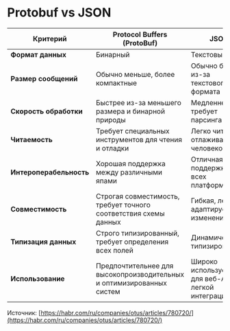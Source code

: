 # Protobuf vs JSON

| Критерий                | Protocol Buffers (ProtoBuf)                                           | JSON                                                |
| ----------------------- | --------------------------------------------------------------------- | --------------------------------------------------- |
| **Формат данных**       | Бинарный                                                              | Текстовый                                           |
| **Размер сообщений**    | Обычно меньше, более компактные                                       | Обычно больше из-за текстового формата              |
| **Скорость обработки**  | Быстрее из-за меньшего размера и бинарной природы                     | Медленнее, требует парсинга текста                  |
| **Читаемость**          | Требует специальных инструментов для чтения и отладки                 | Легко читаем и отлаживаем человеком                 |
| **Интероперабельность** | Хорошая поддержка между различными япами                              | Отличная поддержка на всех платформах               |
| **Совместимость**       | Строгая совместимость, требует точного соответствия схемы данных      | Гибкая, легко адаптируется к изменениям             |
| **Типизация данных**    | Строго типизированный, требует определения всех полей                 | Динамически типизированный                          |
| **Использование**       | Предпочтительнее для высокопроизводительных и оптимизированных систем | Широко используется для веб-API и легкой интеграции |







Источник: [https://habr.com/ru/companies/otus/articles/780720/](https://habr.com/ru/companies/otus/articles/780720/)
